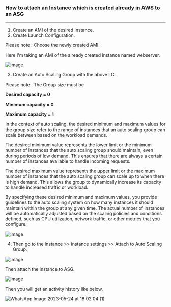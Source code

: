 ### How to attach an Instance which is created already in AWS to an ASG
---
1. Create an AMI of the desired Instance.
2. Create Launch Configuration. 

Please note : Choose the newly created AMI.

Here I'm taking an AMI of the already created instance named webserver. 

![image](https://github.com/jijinmichael/ASG-Instance-Management/assets/134680540/14df8059-b587-4246-b3cb-6ab90d4f4835)

3. Create an Auto Scaling Group with the above LC.

Please note : The Group size must be 

**Desired capacity = 0** 

**Minimum capacity = 0**

**Maximum capacity = 1**

In the context of auto scaling, the desired minimum and maximum values for the group size refer to the range of instances that an auto scaling group can scale between based on the workload demands.

The desired minimum value represents the lower limit or the minimum number of instances that the auto scaling group should maintain, even during periods of low demand. This ensures that there are always a certain number of instances available to handle incoming requests.

The desired maximum value represents the upper limit or the maximum number of instances that the auto scaling group can scale up to when there is high demand. This allows the group to dynamically increase its capacity to handle increased traffic or workload.

By specifying these desired minimum and maximum values, you provide guidelines to the auto scaling system on how many instances it should maintain within the group at any given time. The actual number of instances will be automatically adjusted based on the scaling policies and conditions defined, such as CPU utilization, network traffic, or other metrics that you configure.

![image](https://github.com/jijinmichael/ASG-Instance-Management/assets/134680540/6775bc69-717b-4245-93e4-241e9debbfd0)

4. Then go to the instance >> instance settings >> Attach to Auto Scaling Group.

![image](https://github.com/jijinmichael/ASG-Instance-Management/assets/134680540/62ac273f-9031-4ac7-bff5-d952cf9c62e5)

Then attach the instance to ASG.

![image](https://github.com/jijinmichael/ASG-Instance-Management/assets/134680540/5d39c546-bade-4f95-bc9e-ed8e95b81c91)

Then you will get an activity history like below.

![WhatsApp Image 2023-05-24 at 18 02 04 (1)](https://github.com/jijinmichael/ASG-Instance-Management/assets/134680540/66645e3e-7b91-47cc-b2c5-036b777d505c)
